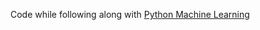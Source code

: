 Code while following along with [Python Machine Learning](https://www.packtpub.com/product/python-machine-learning-third-edition/9781789955750)
